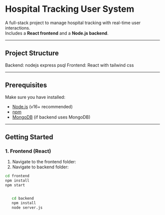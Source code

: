 # Hospital Tracking User System

A full-stack project to manage hospital tracking with real-time user interactions.  
Includes a **React frontend** and a **Node.js backend**.

---

## Project Structure

Backend: nodejs express psql
Frontend: React with tailwind css

---

## Prerequisites

Make sure you have installed:

- [Node.js](https://nodejs.org/) (v16+ recommended)
- [npm](https://www.npmjs.com/)
- [MongoDB](https://www.mongodb.com/) (if backend uses MongoDB)

---

## Getting Started

### 1. Frontend (React)

1. Navigate to the frontend folder:
2. Navigate to backend folder:
```bash
cd frontend
npm install
npm start


   cd backend
   npm install
   node server.js

